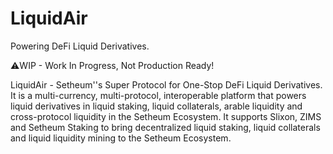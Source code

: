 # LiquidAir

Powering DeFi Liquid Derivatives.

⚠️WIP - Work In Progress, Not Production Ready!

LiquidAir - Setheum''s Super Protocol for One-Stop DeFi Liquid Derivatives. It is a multi-currency, multi-protocol, interoperable platform that powers liquid derivatives in liquid staking, liquid collaterals, arable liquidity and cross-protocol liquidity in the Setheum Ecosystem. It supports Slixon, ZIMS and Setheum Staking to bring decentralized liquid staking, liquid collaterals and liquid liquidity mining to the Setheum Ecosystem.
